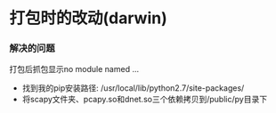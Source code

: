 # 打包时的改动(darwin)
### 解决的问题

  打包后抓包显示no module named ...

* 找到我的pip安装路径: /usr/local/lib/python2.7/site-packages/
* 将scapy文件夹、pcapy.so和dnet.so三个依赖拷贝到/public/py目录下
